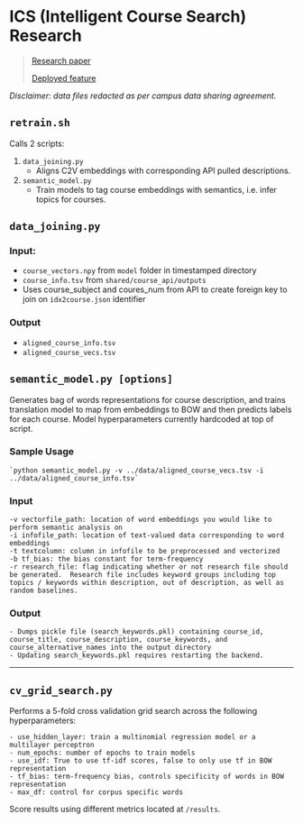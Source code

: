 # ICS (Intelligent Course Search) Research

> [Research paper](https://link.springer.com/chapter/10.1007%2F978-3-030-29736-7_36)
> 
> [Deployed feature](https://askoski.berkeley.edu/search)

*Disclaimer: data files redacted as per campus data sharing agreement.*

## `retrain.sh`

Calls 2 scripts:

1. `data_joining.py`
    - Aligns C2V embeddings with corresponding API pulled descriptions. 
1. `semantic_model.py`
    - Train models to tag course embeddings with semantics, i.e. infer topics for courses.
    
## `data_joining.py`

### Input: 
    
- `course_vectors.npy` from `model` folder in timestamped directory
- `course_info.tsv` from `shared/course_api/outputs`
- Uses course_subject and coures_num from API to create foreign key to join on `idx2course.json` identifier

### Output

- `aligned_course_info.tsv`
- `aligned_course_vecs.tsv`

## `semantic_model.py [options]`

Generates bag of words representations for course description, and trains translation model to map from embeddings to BOW and then predicts labels for each course.  Model hyperparameters currently hardcoded at top of script. 

### Sample Usage

    `python semantic_model.py -v ../data/aligned_course_vecs.tsv -i ../data/aligned_course_info.tsv`

### Input

    -v vectorfile_path: location of word embeddings you would like to perform semantic analysis on
    -i infofile_path: location of text-valued data corresponding to word embeddings
    -t textcolumn: column in infofile to be preprocessed and vectorized
	-b tf_bias: the bias constant for term-frequency
	-r research_file: flag indicating whether or not research file should be generated.  Research file includes keyword groups including top topics / keywords within description, out of description, as well as random baselines. 

### Output

    - Dumps pickle file (search_keywords.pkl) containing course_id, course_title, course_description, course_keywords, and course_alternative_names into the output directory
    - Updating search_keywords.pkl requires restarting the backend.  

---
	
## `cv_grid_search.py`

Performs a 5-fold cross validation grid search across the following hyperparameters: 

    - use_hidden_layer: train a multinomial regression model or a multilayer perceptron
    - num_epochs: number of epochs to train models
    - use_idf: True to use tf-idf scores, false to only use tf in BOW representation
	- tf_bias: term-frequency bias, controls specificity of words in BOW representation
    - max_df: control for corpus specific words

Score results using different metrics located at `/results`.
